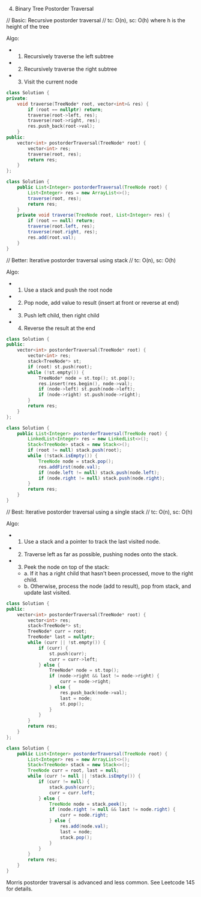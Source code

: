 4. Binary Tree Postorder Traversal

// Basic: Recursive postorder traversal
// tc: O(n), sc: O(h) where h is the height of the tree

Algo:
- 1. Recursively traverse the left subtree
- 2. Recursively traverse the right subtree
- 3. Visit the current node

```cpp
class Solution {
private:
    void traverse(TreeNode* root, vector<int>& res) {
        if (root == nullptr) return;
        traverse(root->left, res);
        traverse(root->right, res);
        res.push_back(root->val);
    }
public:
    vector<int> postorderTraversal(TreeNode* root) {
        vector<int> res;
        traverse(root, res);
        return res;
    }
};
```

```java
class Solution {
    public List<Integer> postorderTraversal(TreeNode root) {
        List<Integer> res = new ArrayList<>();
        traverse(root, res);
        return res;
    }
    private void traverse(TreeNode root, List<Integer> res) {
        if (root == null) return;
        traverse(root.left, res);
        traverse(root.right, res);
        res.add(root.val);
    }
}
```

// Better: Iterative postorder traversal using stack
// tc: O(n), sc: O(h)

Algo:
- 1. Use a stack and push the root node
- 2. Pop node, add value to result (insert at front or reverse at end)
- 3. Push left child, then right child
- 4. Reverse the result at the end

```cpp
class Solution {
public:
    vector<int> postorderTraversal(TreeNode* root) {
        vector<int> res;
        stack<TreeNode*> st;
        if (root) st.push(root);
        while (!st.empty()) {
            TreeNode* node = st.top(); st.pop();
            res.insert(res.begin(), node->val);
            if (node->left) st.push(node->left);
            if (node->right) st.push(node->right);
        }
        return res;
    }
};
```

```java
class Solution {
    public List<Integer> postorderTraversal(TreeNode root) {
        LinkedList<Integer> res = new LinkedList<>();
        Stack<TreeNode> stack = new Stack<>();
        if (root != null) stack.push(root);
        while (!stack.isEmpty()) {
            TreeNode node = stack.pop();
            res.addFirst(node.val);
            if (node.left != null) stack.push(node.left);
            if (node.right != null) stack.push(node.right);
        }
        return res;
    }
}
```

// Best: Iterative postorder traversal using a single stack
// tc: O(n), sc: O(h)

Algo:
- 1. Use a stack and a pointer to track the last visited node.
- 2. Traverse left as far as possible, pushing nodes onto the stack.
- 3. Peek the node on top of the stack:
    - a. If it has a right child that hasn't been processed, move to the right child.
    - b. Otherwise, process the node (add to result), pop from stack, and update last visited.

```cpp
class Solution {
public:
    vector<int> postorderTraversal(TreeNode* root) {
        vector<int> res;
        stack<TreeNode*> st;
        TreeNode* curr = root;
        TreeNode* last = nullptr;
        while (curr || !st.empty()) {
            if (curr) {
                st.push(curr);
                curr = curr->left;
            } else {
                TreeNode* node = st.top();
                if (node->right && last != node->right) {
                    curr = node->right;
                } else {
                    res.push_back(node->val);
                    last = node;
                    st.pop();
                }
            }
        }
        return res;
    }
};
```

```java
class Solution {
    public List<Integer> postorderTraversal(TreeNode root) {
        List<Integer> res = new ArrayList<>();
        Stack<TreeNode> stack = new Stack<>();
        TreeNode curr = root, last = null;
        while (curr != null || !stack.isEmpty()) {
            if (curr != null) {
                stack.push(curr);
                curr = curr.left;
            } else {
                TreeNode node = stack.peek();
                if (node.right != null && last != node.right) {
                    curr = node.right;
                } else {
                    res.add(node.val);
                    last = node;
                    stack.pop();
                }
            }
        }
        return res;
    }
}
```

Morris postorder traversal is advanced and less common. See Leetcode 145 for details.
